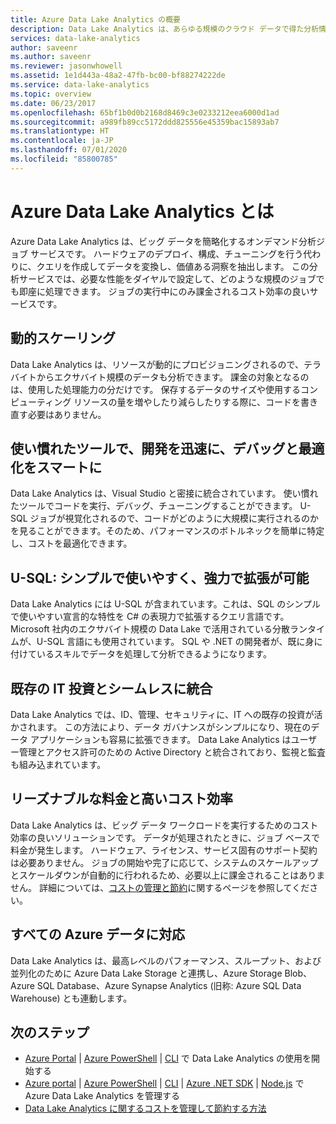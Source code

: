 ```yaml
---
title: Azure Data Lake Analytics の概要
description: Data Lake Analytics は、あらゆる規模のクラウド データで得た分析情報を使ってビジネスを強力に推し進める手立てとなります。
services: data-lake-analytics
author: saveenr
ms.author: saveenr
ms.reviewer: jasonwhowell
ms.assetid: 1e1d443a-48a2-47fb-bc00-bf88274222de
ms.service: data-lake-analytics
ms.topic: overview
ms.date: 06/23/2017
ms.openlocfilehash: 65bf1b0d0b2168d8469c3e0233212eea6000d1ad
ms.sourcegitcommit: a989fb89cc5172ddd825556e45359bac15893ab7
ms.translationtype: HT
ms.contentlocale: ja-JP
ms.lasthandoff: 07/01/2020
ms.locfileid: "85800785"
---
```

# <a name="what-is-azure-data-lake-analytics"></a>Azure Data Lake Analytics とは

Azure Data Lake Analytics は、ビッグ データを簡略化するオンデマンド分析ジョブ サービスです。 ハードウェアのデプロイ、構成、チューニングを行う代わりに、クエリを作成してデータを変換し、価値ある洞察を抽出します。 この分析サービスでは、必要な性能をダイヤルで設定して、どのような規模のジョブでも即座に処理できます。 ジョブの実行中にのみ課金されるコスト効率の良いサービスです。 

## <a name="dynamic-scaling"></a>動的スケーリング
  
Data Lake Analytics は、リソースが動的にプロビジョニングされるので、テラバイトからエクサバイト規模のデータも分析できます。 課金の対象となるのは、使用した処理能力の分だけです。 保存するデータのサイズや使用するコンピューティング リソースの量を増やしたり減らしたりする際に、コードを書き直す必要はありません。 

## <a name="develop-faster-debug-and-optimize-smarter-using-familiar-tools"></a>使い慣れたツールで、開発を迅速に、デバッグと最適化をスマートに
  
Data Lake Analytics は、Visual Studio と密接に統合されています。 使い慣れたツールでコードを実行、デバッグ、チューニングすることができます。 U-SQL ジョブが視覚化されるので、コードがどのように大規模に実行されるのかを見ることができます。そのため、パフォーマンスのボトルネックを簡単に特定し、コストを最適化できます。

## <a name="u-sql-simple-and-familiar-powerful-and-extensible"></a>U-SQL: シンプルで使いやすく、強力で拡張が可能
  
Data Lake Analytics には U-SQL が含まれています。これは、SQL のシンプルで使いやすい宣言的な特性を C# の表現力で拡張するクエリ言語です。 Microsoft 社内のエクサバイト規模の Data Lake で活用されている分散ランタイムが、U-SQL 言語にも使用されています。 SQL や .NET の開発者が、既に身に付けているスキルでデータを処理して分析できるようになります。

## <a name="integrates-seamlessly-with-your-it-investments"></a>既存の IT 投資とシームレスに統合
  
Data Lake Analytics では、ID、管理、セキュリティに、IT への既存の投資が活かされます。 この方法により、データ ガバナンスがシンプルになり、現在のデータ アプリケーションも容易に拡張できます。 Data Lake Analytics はユーザー管理とアクセス許可のための Active Directory と統合されており、監視と監査も組み込まれています。

## <a name="affordable-and-cost-effective"></a>リーズナブルな料金と高いコスト効率

Data Lake Analytics は、ビッグ データ ワークロードを実行するためのコスト効率の良いソリューションです。 データが処理されたときに、ジョブ ベースで料金が発生します。 ハードウェア、ライセンス、サービス固有のサポート契約は必要ありません。 ジョブの開始や完了に応じて、システムのスケールアップとスケールダウンが自動的に行われるため、必要以上に課金されることはありません。 詳細については、[コストの管理と節約](https://aka.ms/adlasavemoney)に関するページを参照してください。

## <a name="works-with-all-your-azure-data"></a>すべての Azure データに対応
  
Data Lake Analytics は、最高レベルのパフォーマンス、スループット、および並列化のために Azure Data Lake Storage と連携し、Azure Storage Blob、Azure SQL Database、Azure Synapse Analytics (旧称: Azure SQL Data Warehouse) とも連動します。

## <a name="next-steps"></a>次のステップ

* [Azure Portal](data-lake-analytics-get-started-portal.md) | [Azure PowerShell](data-lake-analytics-get-started-powershell.md) | [CLI](data-lake-analytics-get-started-cli.md) で Data Lake Analytics の使用を開始する
* [Azure portal](data-lake-analytics-manage-use-portal.md) | [Azure PowerShell](data-lake-analytics-manage-use-powershell.md) | [CLI](data-lake-analytics-manage-use-cli.md) | [Azure .NET SDK](data-lake-analytics-manage-use-dotnet-sdk.md) | [Node.js](data-lake-analytics-manage-use-nodejs.md) でAzure Data Lake Analytics を管理する
* [Data Lake Analytics に関するコストを管理して節約する方法](https://1drv.ms/f/s!AvdZLquGMt47h213Hg3rhl-Tym1c)
